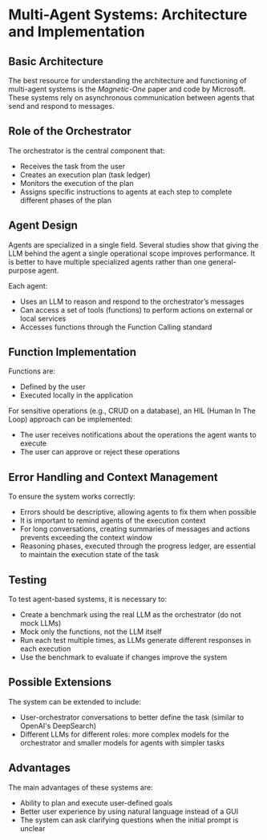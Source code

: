 # Multi-Agent Systems: Architecture and Implementation

## Basic Architecture
The best resource for understanding the architecture and functioning of multi-agent systems is the *Magnetic-One* paper and code by Microsoft. These systems rely on asynchronous communication between agents that send and respond to messages.

## Role of the Orchestrator
The orchestrator is the central component that:
- Receives the task from the user
- Creates an execution plan (task ledger)
- Monitors the execution of the plan
- Assigns specific instructions to agents at each step to complete different phases of the plan

## Agent Design
Agents are specialized in a single field. Several studies show that giving the LLM behind the agent a single operational scope improves performance. It is better to have multiple specialized agents rather than one general-purpose agent.

Each agent:
- Uses an LLM to reason and respond to the orchestrator’s messages
- Can access a set of tools (functions) to perform actions on external or local services
- Accesses functions through the Function Calling standard


## Function Implementation
Functions are:
- Defined by the user
- Executed locally in the application

For sensitive operations (e.g., CRUD on a database), an HIL (Human In The Loop) approach can be implemented:
- The user receives notifications about the operations the agent wants to execute
- The user can approve or reject these operations

## Error Handling and Context Management
To ensure the system works correctly:
- Errors should be descriptive, allowing agents to fix them when possible
- It is important to remind agents of the execution context
- For long conversations, creating summaries of messages and actions prevents exceeding the context window
- Reasoning phases, executed through the progress ledger, are essential to maintain the execution state of the task

## Testing
To test agent-based systems, it is necessary to:
- Create a benchmark using the real LLM as the orchestrator (do not mock LLMs)
- Mock only the functions, not the LLM itself
- Run each test multiple times, as LLMs generate different responses in each execution
- Use the benchmark to evaluate if changes improve the system

## Possible Extensions
The system can be extended to include:
- User-orchestrator conversations to better define the task (similar to OpenAI's DeepSearch)
- Different LLMs for different roles: more complex models for the orchestrator and smaller models for agents with simpler tasks

## Advantages
The main advantages of these systems are:
- Ability to plan and execute user-defined goals
- Better user experience by using natural language instead of a GUI
- The system can ask clarifying questions when the initial prompt is unclear

